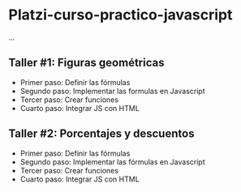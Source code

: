 # Platzi-curso-practico-javascript

...

## Taller #1: Figuras geométricas

- Primer paso: Definir las fórmulas
- Segundo paso: Implementar las formulas 
en Javascript 
- Tercer paso: Crear funciones
- Cuarto paso: Integrar JS con HTML

## Taller #2: Porcentajes y descuentos

- Primer paso: Definir las fórmulas
- Segundo paso: Implementar las fórmulas 
en Javascript 
- Tercer paso: Crear funciones
- Cuarto paso: Integrar JS con HTML